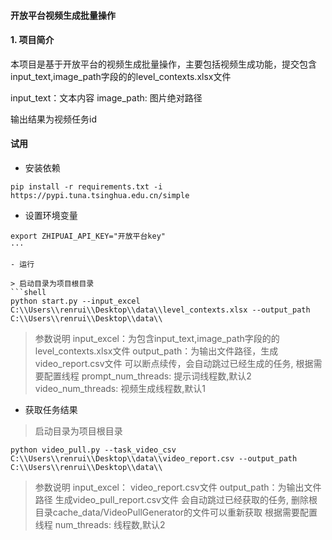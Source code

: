 #### 开放平台视频生成批量操作

#### 1. 项目简介
本项目是基于开放平台的视频生成批量操作，主要包括视频生成功能，提交包含input_text,image_path字段的的level_contexts.xlsx文件

input_text：文本内容
image_path: 图片绝对路径

输出结果为视频任务id


#### 试用

- 安装依赖
```shell
pip install -r requirements.txt -i https://pypi.tuna.tsinghua.edu.cn/simple

```


- 设置环境变量
```shell
export ZHIPUAI_API_KEY="开放平台key" 
···

- 运行

> 启动目录为项目根目录
```shell
python start.py --input_excel C:\\Users\\renrui\\Desktop\\data\\level_contexts.xlsx --output_path C:\\Users\\renrui\\Desktop\\data\\
```

> 参数说明
> input_excel：为包含input_text,image_path字段的的level_contexts.xlsx文件
> output_path：为输出文件路径，生成 video_report.csv文件
> 可以断点续传，会自动跳过已经生成的任务, 
> 根据需要配置线程
> prompt_num_threads: 提示词线程数,默认2
> video_num_threads: 视频生成线程数,默认1
> 

- 获取任务结果 

> 启动目录为项目根目录
```shell
python video_pull.py --task_video_csv C:\\Users\\renrui\\Desktop\\data\\video_report.csv --output_path C:\\Users\\renrui\\Desktop\\data\\
```
> 参数说明
> input_excel： video_report.csv文件
> output_path：为输出文件路径 生成video_pull_report.csv文件
> 会自动跳过已经获取的任务, 删除根目录cache_data/VideoPullGenerator的文件可以重新获取
> 根据需要配置线程
> num_threads: 线程数,默认2